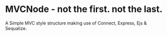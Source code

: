MVCNode - not the first. not the last.
==

A Simple MVC style structure making use of Connect, Express, Ejs & Sequalize.